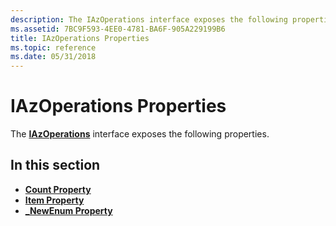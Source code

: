 ```yaml
---
description: The IAzOperations interface exposes the following properties.
ms.assetid: 7BC9F593-4EE0-4781-BA6F-905A229199B6
title: IAzOperations Properties
ms.topic: reference
ms.date: 05/31/2018
---
```


# IAzOperations Properties

The [**IAzOperations**](/windows/desktop/api/Azroles/nn-azroles-iazoperations) interface exposes the following properties.

## In this section

-   [**Count Property**](/windows/desktop/api/Azroles/nf-azroles-iazoperations-get_count)
-   [**Item Property**](/windows/desktop/api/Azroles/nf-azroles-iazoperations-get_item)
-   [**\_NewEnum Property**](/windows/desktop/api/Azroles/nf-azroles-iazoperations-get__newenum)

 

 



